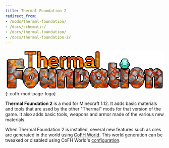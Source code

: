 ```yaml
---
title: Thermal Foundation 2
redirect_from:
- /mods/thermal-foundation/
- /docs/schematic/
- /docs/thermal-foundation/
- /docs/thermal-foundation-2/
---
```


![Thermal Foundation logo](/assets/images/modlogos/thermal-foundation.png){:.cofh-mod-page-logo}


**Thermal Foundation 2** is a mod for Minecraft 1.12. It adds basic materials
and tools that are used by the other "Thermal" mods for that version of the
game. It also adds basic tools, weapons and armor made of the various new
materials.

When Thermal Foundation 2 is installed, several new features such as ores are
generated in the world using [CoFH World](/docs/1.12/cofh-world/). This world
generation can be tweaked or disabled using CoFH World's
[configuration](/docs/1.12/cofh-world/world-generator-configuration/).
